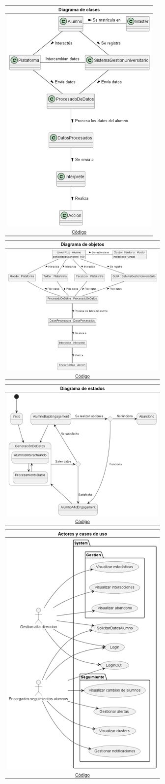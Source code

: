 |Diagrama de clases
|:-:
|![Imagen](images/Clases.png)
|[Código](Clases_v2.puml)

|Diagrama de objetos
|:-:
|![Imagen](images/Objetos.png)
|[Código](Objetos_v2.puml)

|Diagrama de estados
|:-:
|![Imagen](images/Estados.png)
|[Código](Estados_v2.puml)

|Actores y casos de uso
|:-:
|![Imagen](images/Cdu.png)
|[Código](Cdu.puml)
